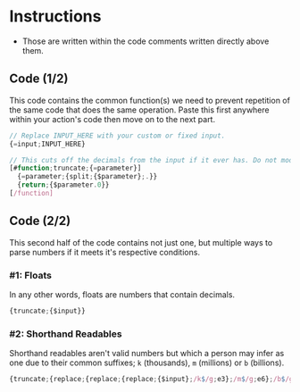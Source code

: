 # Instructions
* Those are written within the code comments written directly above them. 

## Code (1/2)
This code contains the common function(s) we need to prevent repetition of the same code that does the same operation. Paste this first anywhere within your action's code then move on to the next part.
```js
// Replace INPUT_HERE with your custom or fixed input.
{=input;INPUT_HERE}

// This cuts off the decimals from the input if it ever has. Do not modify unless you entirely know what you are doing.
[#function;truncate;{=parameter}]
  {=parameter;{split;{$parameter};.}}
  {return;{$parameter.0}}
[/function]
```

## Code (2/2)
This second half of the code contains not just one, but multiple ways to parse numbers if it meets it's respective conditions.

### #1: Floats  
In any other words, floats are numbers that contain decimals. 
```js
{truncate;{$input}}
```

### #2: Shorthand Readables
Shorthand readables aren't valid numbers but which a person may infer as one due to their common suffixes; `k` (thousands), `m` (millions) or `b` (billions).
```js
{truncate;{replace;{replace;{replace;{$input};/k$/g;e3};/m$/g;e6};/b$/g;e9}}
```
